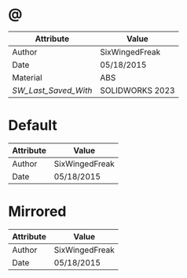 # @
| Attribute | Value |
| ---  | ---     |
| Author | SixWingedFreak |
| Date | 05/18/2015 |
| Material | ABS |
| _SW_Last_Saved_With_ | SOLIDWORKS 2023 |
# Default
| Attribute | Value |
| ---  | ---     |
| Author | SixWingedFreak |
| Date | 05/18/2015 |
# Mirrored
| Attribute | Value |
| ---  | ---     |
| Author | SixWingedFreak |
| Date | 05/18/2015 |
